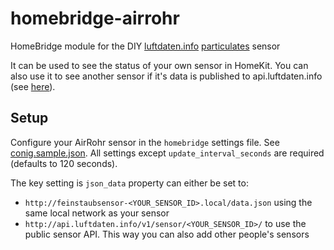 # homebridge-airrohr

HomeBridge module for the DIY [luftdaten.info](https://luftdaten.info) [particulates](https://en.wikipedia.org/wiki/Particulates) sensor

It can be used to see the status of your own sensor in HomeKit. You can also use it to see another sensor if it's data is published to api.luftdaten.info (see [here](http://luftdaten.info/faq/#toggle-id-8)).

## Setup

Configure your AirRohr sensor in the `homebridge` settings file. See [conig.sample.json](https://github.com/toto/homebridge-airrohr/blob/master/conig.sample.json). All settings except `update_interval_seconds` are required (defaults to 120 seconds).

The key setting is `json_data` property can either be set to:

-  `http://feinstaubsensor-<YOUR_SENSOR_ID>.local/data.json` using the same local network as your sensor
-  `http://api.luftdaten.info/v1/sensor/<YOUR_SENSOR_ID>/` to use the public sensor API. This way you can also add other people's sensors
